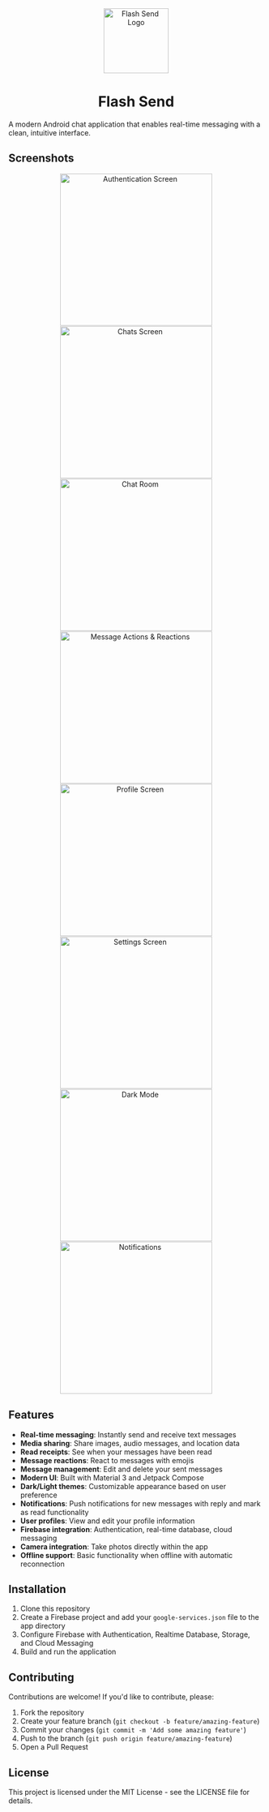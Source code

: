 <div align="center">
   <img src="app/src/main/res/mipmap-xxxhdpi/ic_launcher_foreground.png" alt="Flash Send Logo"
    width="128">

# Flash Send

</div>

A modern Android chat application that enables real-time messaging with a clean, intuitive interface.

## Screenshots

<div align="center" style="display: flex; flex-wrap: wrap; justify-content: center; gap: 1px;">
    <img src="screenShots/authentication-portrait.webp" width="300" alt="Authentication Screen">
    <img src="screenShots/home_screen-portrait.webp" width="300" alt="Chats Screen">
    <img src="screenShots/messages_screen-portrait.webp" width="300" alt="Chat Room">
    <img src="screenShots/message_actions-portrait.webp" width="300" alt="Message Actions & Reactions">
    <img src="screenShots/profile_screen-portrait.webp" width="300" alt="Profile Screen">
    <img src="screenShots/settings-portrait.webp" width="300" alt="Settings Screen">
    <img src="screenShots/home_screen_dark-portrait.webp" width="300" alt="Dark Mode">
    <img src="screenShots/notifications-portrait.webp" width="300" alt="Notifications">
</div>

## Features

- **Real-time messaging**: Instantly send and receive text messages
- **Media sharing**: Share images, audio messages, and location data
- **Read receipts**: See when your messages have been read
- **Message reactions**: React to messages with emojis
- **Message management**: Edit and delete your sent messages
- **Modern UI**: Built with Material 3 and Jetpack Compose
- **Dark/Light themes**: Customizable appearance based on user preference
- **Notifications**: Push notifications for new messages with reply and mark as read functionality
- **User profiles**: View and edit your profile information
- **Firebase integration**: Authentication, real-time database, cloud messaging
- **Camera integration**: Take photos directly within the app
- **Offline support**: Basic functionality when offline with automatic reconnection

## Installation

1. Clone this repository
2. Create a Firebase project and add your `google-services.json` file to the app directory
3. Configure Firebase with Authentication, Realtime Database, Storage, and Cloud Messaging
4. Build and run the application

## Contributing

Contributions are welcome! If you'd like to contribute, please:

1. Fork the repository
2. Create your feature branch (`git checkout -b feature/amazing-feature`)
3. Commit your changes (`git commit -m 'Add some amazing feature'`)
4. Push to the branch (`git push origin feature/amazing-feature`)
5. Open a Pull Request

## License

This project is licensed under the MIT License - see the LICENSE file for details.
